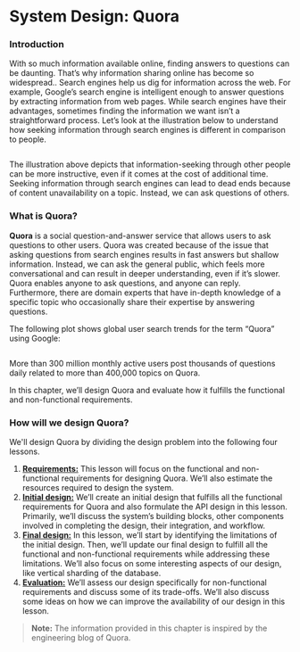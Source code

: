 # System Design: Quora

### Introduction <a href="#introduction-0" id="introduction-0"></a>

With so much information available online, finding answers to questions can be daunting. That’s why information sharing online has become so widespread.. Search engines help us dig for information across the web. For example, Google’s search engine is intelligent enough to answer questions by extracting information from web pages. While search engines have their advantages, sometimes finding the information we want isn’t a straightforward process. Let’s look at the illustration below to understand how seeking information through search engines is different in comparison to people.

<figure><img src="https://kuweiguge.github.io/Grokking-Modern-System-Design-Interview-Gitbook/.gitbook/assets/Screenshot 2023-09-03 at 3.52.44 AM.png" alt=""><figcaption></figcaption></figure>

The illustration above depicts that information-seeking through other people can be more instructive, even if it comes at the cost of additional time. Seeking information through search engines can lead to dead ends because of content unavailability on a topic. Instead, we can ask questions of others.

### What is Quora? <a href="#what-is-quora-0" id="what-is-quora-0"></a>

**Quora** is a social question-and-answer service that allows users to ask questions to other users. Quora was created because of the issue that asking questions from search engines results in fast answers but shallow information. Instead, we can ask the general public, which feels more conversational and can result in deeper understanding, even if it’s slower. Quora enables anyone to ask questions, and anyone can reply. Furthermore, there are domain experts that have in-depth knowledge of a specific topic who occasionally share their expertise by answering questions.

The following plot shows global user search trends for the term “Quora” using Google:

<figure><img src="https://kuweiguge.github.io/Grokking-Modern-System-Design-Interview-Gitbook/.gitbook/assets/Screenshot 2023-09-03 at 3.53.08 AM (1).png" alt=""><figcaption></figcaption></figure>

More than 300 million monthly active users post thousands of questions daily related to more than 400,000 topics on Quora.

In this chapter, we’ll design Quora and evaluate how it fulfills the functional and non-functional requirements.

### How will we design Quora? <a href="#how-will-we-design-quora-0" id="how-will-we-design-quora-0"></a>

We'll design Quora by dividing the design problem into the following four lessons.

1. [**Requirements:**](requirements-of-quoras-design.md) This lesson will focus on the functional and non-functional requirements for designing Quora. We’ll also estimate the resources required to design the system.
2. [**Initial design:**](initial-design-of-quora.md) We’ll create an initial design that fulfills all the functional requirements for Quora and also formulate the API design in this lesson. Primarily, we’ll discuss the system’s building blocks, other components involved in completing the design, their integration, and workflow.
3. [**Final design:**](final-design-of-quora.md) In this lesson, we’ll start by identifying the limitations of the initial design. Then, we’ll update our final design to fulfill all the functional and non-functional requirements while addressing these limitations. We’ll also focus on some interesting aspects of our design, like vertical sharding of the database.
4. [**Evaluation:**](evaluation-of-quoras-design.md) We’ll assess our design specifically for non-functional requirements and discuss some of its trade-offs. We’ll also discuss some ideas on how we can improve the availability of our design in this lesson.

> **Note:** The information provided in this chapter is inspired by the engineering blog of Quora.
